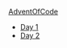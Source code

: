 [AdventOfCode](https://adventofcode.com/2020)


- [Day 1](./1_ReportRepair)
- [Day 2](./2_Passwords)
